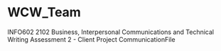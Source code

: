 # WCW_Team
INFO602 2102 Business, Interpersonal Communications and Technical Writing
Assessment 2 - Client Project CommunicationFile
